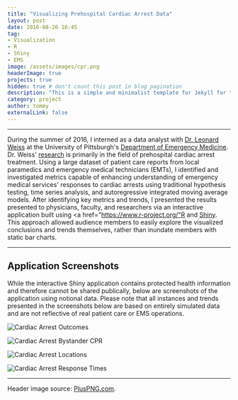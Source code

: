 ```yaml
---
title: "Visualizing Prehospital Cardiac Arrest Data"
layout: post
date: 2016-08-26 16:45
tag:
- Visualization
- R
- Shiny
- EMS
image: /assets/images/cpr.png
headerImage: true
projects: true
hidden: true # don't count this post in blog pagination
description: "This is a simple and minimalist template for Jekyll for those who likes to eat noodles."
category: project
author: tommy
externalLink: false
---
```


---

During the summer of 2016, I interned as a data analyst with <a href="https://www.emergencymedicine.pitt.edu/people/leonard-weiss">Dr. Leonard Weiss</a> at the University of Pittsburgh's <a href="https://www.shrs.pitt.edu/em">Department of Emergency Medicine</a>. Dr. Weiss'  <a href="https://www.ahajournals.org/action/doSearch?ContribAuthorStored=Weiss%2C+Leonard+S">research</a> is primarily in the field of prehospital cardiac arrest treatment. Using a large dataset of patient care reports from local paramedics and emergency medical technicians (EMTs), I identified and investigated metrics capable of enhancing understanding of emergency medical services' responses to cardiac arrests using traditional hypothesis testing, time series analysis, and autoregressive integrated moving average models. After identifying key metrics and trends, I presented the results presented to physicians, faculty, and researchers via an interactive application built using <a href="https://www.r-project.org/"R</a> and <a href="https://shiny.rstudio.com/">Shiny</a>. This approach allowed audience members to easily explore the visualized conclusions and trends themselves, rather than inundate members with static bar charts.

---

## Application Screenshots

While the interactive Shiny application contains protected health information and therefore cannot be shared publically, below are screenshots of the application using notional data. Please note that all instances and trends presented in the screenshots below are based on entirely simulated data and are not reflective of real patient care or EMS operations.

![Cardiac Arrest Outcomes]({{site.base_url}}/assets/images/ca_outcomes.png)

![Cardiac Arrest Bystander CPR]({{site.base_url}}/assets/images/ca_bystander_cpr.png)

![Cardiac Arrest Locations]({{site.base_url}}/assets/images/ca_location.png)

![Cardiac Arrest Response Times]({{site.base_url}}/assets/images/ca_response_times.png)

---

Header image source: <a href="http://pluspng.com/cpr-png-pictures-7816.html">PlusPNG.com</a>.
